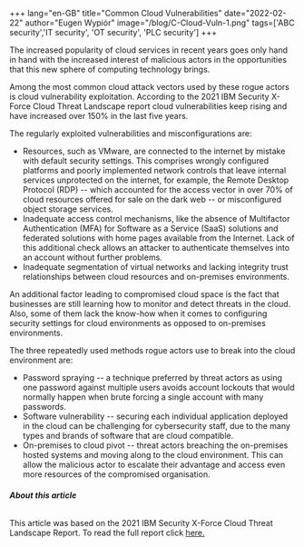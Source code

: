 +++
lang="en-GB"
title="Common Cloud Vulnerabilities"
date="2022-02-22"
author="Eugen Wypiór"
image="/blog/C-Cloud-Vuln-1.png"
tags=['ABC security','IT security', 'OT security', 'PLC security']
+++



The increased popularity of cloud services in recent years goes only
hand in hand with the increased interest of malicious actors in the
opportunities that this new sphere of computing technology brings.

Among the most common cloud attack vectors used by these rogue actors is
cloud vulnerability exploitation. According to the 2021 IBM Security
X-Force Cloud Threat Landscape report cloud vulnerabilities keep rising
and have increased over 150% in the last five years.

The regularly exploited vulnerabilities and misconfigurations are:

-   Resources, such as VMware, are connected to the internet by mistake
    with default security settings. This comprises wrongly configured
    platforms and poorly implemented network controls that leave
    internal services unprotected on the internet, for example, the
    Remote Desktop Protocol (RDP) -- which accounted for the access
    vector in over 70% of cloud resources offered for sale on the dark
    web -- or misconfigured object storage services.
-   Inadequate access control mechanisms, like the absence of
    Multifactor Authentication (MFA) for Software as a Service (SaaS)
    solutions and federated solutions with home pages available from the
    Internet. Lack of this additional check allows an attacker to
    authenticate themselves into an account without further problems.
-   Inadequate segmentation of virtual networks and lacking integrity
    trust relationships between cloud resources and on-premises
    environments.

An additional factor leading to compromised cloud space is the fact that
businesses are still learning how to monitor and detect threats in the
cloud. Also, some of them lack the know-how when it comes to configuring
security settings for cloud environments as opposed to on-premises
environments.

The three repeatedly used methods rogue actors use to break into the
cloud environment are:

-   Password spraying -- a technique preferred by threat actors as using
    one password against multiple users avoids account lockouts that
    would normally happen when brute forcing a single account with many
    passwords.
-   Software vulnerability -- securing each individual application
    deployed in the cloud can be challenging for cybersecurity staff,
    due to the many types and brands of software that are cloud
    compatible.
-   On-premises to cloud pivot -- threat actors breaching the
    on-premises hosted systems and moving along to the cloud
    environment. This can allow the malicious actor to escalate their
    advantage and access even more resources of the compromised
    organisation.

###### **About this article**

This article was based on the 2021 IBM Security X-Force Cloud Threat Landscape Report. To read the full report click [here.](https://www.ibm.com/downloads/cas/WMDZOWK6)
